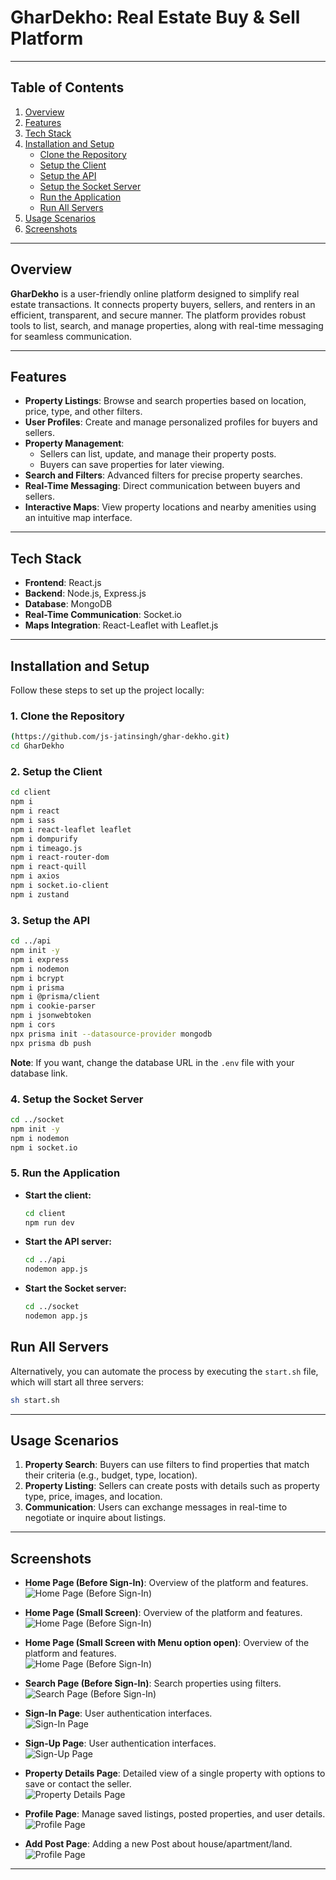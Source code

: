 # GharDekho: Real Estate Buy & Sell Platform

---

## **Table of Contents**

1. [Overview](#overview)
2. [Features](#features)
3. [Tech Stack](#tech-stack)
4. [Installation and Setup](#installation-and-setup)
    - [Clone the Repository](#1-clone-the-repository)
    - [Setup the Client](#2-setup-the-client)
    - [Setup the API](#3-setup-the-api)
    - [Setup the Socket Server](#4-setup-the-socket-server)
    - [Run the Application](#5-run-the-application)
    - [Run All Servers](#run-all-servers)
5. [Usage Scenarios](#usage-scenarios)
6. [Screenshots](#screenshots)

---

## **Overview**

**GharDekho** is a user-friendly online platform designed to simplify real estate transactions. It connects property buyers, sellers, and renters in an efficient, transparent, and secure manner. The platform provides robust tools to list, search, and manage properties, along with real-time messaging for seamless communication.

---

## **Features**

- **Property Listings**: Browse and search properties based on location, price, type, and other filters.
- **User Profiles**: Create and manage personalized profiles for buyers and sellers.
- **Property Management**:  
  - Sellers can list, update, and manage their property posts.  
  - Buyers can save properties for later viewing.
- **Search and Filters**: Advanced filters for precise property searches.
- **Real-Time Messaging**: Direct communication between buyers and sellers.
- **Interactive Maps**: View property locations and nearby amenities using an intuitive map interface.

---

## **Tech Stack**

- **Frontend**: React.js
- **Backend**: Node.js, Express.js
- **Database**: MongoDB
- **Real-Time Communication**: Socket.io
- **Maps Integration**: React-Leaflet with Leaflet.js

---

## **Installation and Setup**

Follow these steps to set up the project locally:

### **1. Clone the Repository**

```bash
(https://github.com/js-jatinsingh/ghar-dekho.git)
cd GharDekho
```

### **2. Setup the Client**

```bash
cd client
npm i
npm i react
npm i sass
npm i react-leaflet leaflet
npm i dompurify
npm i timeago.js
npm i react-router-dom
npm i react-quill
npm i axios
npm i socket.io-client
npm i zustand
```

### **3. Setup the API**

```bash
cd ../api
npm init -y
npm i express
npm i nodemon
npm i bcrypt
npm i prisma
npm i @prisma/client
npm i cookie-parser
npm i jsonwebtoken
npm i cors
npx prisma init --datasource-provider mongodb
npx prisma db push
```

**Note**: If you want, change the database URL in the `.env` file with your database link.

### **4. Setup the Socket Server**

```bash
cd ../socket
npm init -y
npm i nodemon
npm i socket.io
```

### **5. Run the Application**

- **Start the client:**
  ```bash
  cd client
  npm run dev
  ```

- **Start the API server:**
  ```bash
  cd ../api
  nodemon app.js
  ```

- **Start the Socket server:**
  ```bash
  cd ../socket
  nodemon app.js
  ```

## **Run All Servers**
Alternatively, you can automate the process by executing the `start.sh` file, which will start all three servers:
```bash
sh start.sh
```

---

## **Usage Scenarios**

1. **Property Search**: Buyers can use filters to find properties that match their criteria (e.g., budget, type, location).
2. **Property Listing**: Sellers can create posts with details such as property type, price, images, and location.
3. **Communication**: Users can exchange messages in real-time to negotiate or inquire about listings.

---

## **Screenshots**

- **Home Page (Before Sign-In)**: Overview of the platform and features.  
  ![Home Page (Before Sign-In)](assets/HomePage.png)


  
- **Home Page (Small Screen)**: Overview of the platform and features.  
  ![Home Page (Before Sign-In)](assets/HomePage_Small_Screen.png)


  
- **Home Page (Small Screen with Menu option open)**: Overview of the platform and features.  
  ![Home Page (Before Sign-In)](assets/HomePage_Small_Screen2.png)



- **Search Page (Before Sign-In)**: Search properties using filters.  
  ![Search Page (Before Sign-In)](assets/ListPage.png)



- **Sign-In Page**: User authentication interfaces.  
  ![Sign-In Page](assets/signin.png)


  
- **Sign-Up Page**: User authentication interfaces.  
 ![Sign-Up Page](assets/signup.png)



- **Property Details Page**: Detailed view of a single property with options to save or contact the seller.  
  ![Property Details Page](assets/property-details.png)



- **Profile Page**: Manage saved listings, posted properties, and user details.  
  ![Profile Page](assets/profile-page.png)

  
- **Add Post Page**: Adding a new Post about house/apartment/land.  
  ![Profile Page](assets/Add_Post_Page.png)


---
